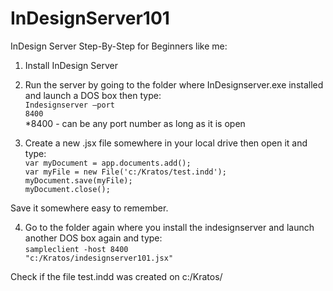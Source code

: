 # InDesignServer101
InDesign Server Step-By-Step for Beginners like me:

1) Install InDesign Server

2) Run the server by going to the folder where InDesignserver.exe installed and launch a DOS box then type:<br>
<code>Indesignserver –port 8400</code><br>*8400 - can be any port number as long as it is open

3) Create a new .jsx file somewhere in your local drive then open it and type:<br>
<code>var myDocument = app.documents.add();</code><br />
<code>var myFile = new File('c:/Kratos/test.indd');</code><br />
<code>myDocument.save(myFile);</code><br />
<code>myDocument.close();</code>

Save it somewhere easy to remember.

4) Go to the folder again where you install the indesignserver and launch another DOS box again and type:<br>
<code>sampleclient -host 8400 "c:/Kratos/indesignserver101.jsx"</code>

Check if the file test.indd was created on c:/Kratos/
